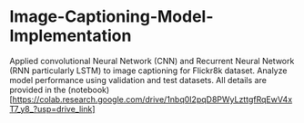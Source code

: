 # Image-Captioning-Model-Implementation
Applied convolutional Neural Network (CNN) and Recurrent Neural Network (RNN
particularly LSTM) to image captioning for Flickr8k dataset. Analyze model
performance using validation and test datasets. All details are provided in the (notebook)[https://colab.research.google.com/drive/1nbq0I2pqD8PWyLzttgfRqEwV4xT7_y8_?usp=drive_link]
